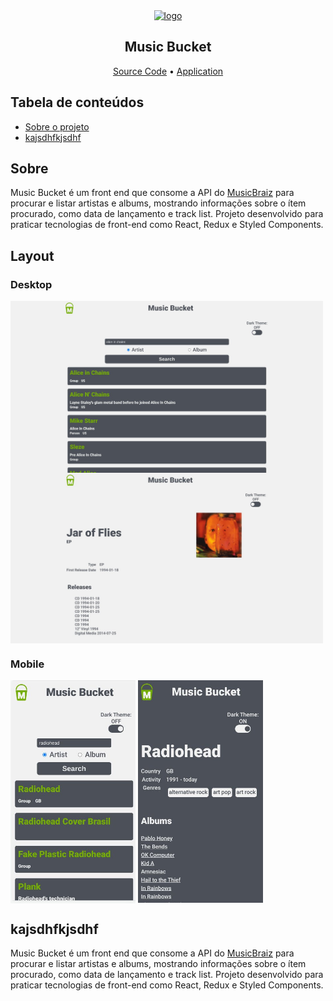 <section align='center'>
  <a href='https://music-bucket.vercel.app' target="_blank">
    <img src="https://music-bucket.vercel.app/images/mb_icon_opt.svg" alt="logo" />
  </a>
  <h1 align='center'>Music Bucket</h1>
  <a href="https://github.com/leo606/MusicBucket">Source Code</a> •
  <a href="https://music-bucket.vercel.app">Application</a>
</section>



## Tabela de conteúdos
  * [Sobre o projeto](#-Sobre)
  * [kajsdhfkjsdhf](#-kajsdhfkjsdhf)

## Sobre
  Music Bucket é um front end que consome a API do [MusicBraiz](https://musicbrainz.org/doc/MusicBrainz_API) para procurar e listar artistas e albums, mostrando informações sobre o ítem procurado, como data de lançamento e track list.
  Projeto desenvolvido para praticar tecnologias de front-end como React, Redux e Styled Components.

## Layout
  ### Desktop
  <img align='center' width='500' src="images/web_home.jpg" alt="web page screenshot" />
  <img align='center' width='500' src="images/web_release.jpg" alt="web page screenshot" />

  ### Mobile
  <img align='center' width='200' src="images/mob_home.jpg" alt="" />
  <img align='center' width='200' src="images/mob_artist.jpg" alt="" />

## kajsdhfkjsdhf
  Music Bucket é um front end que consome a API do [MusicBraiz](https://musicbrainz.org/doc/MusicBrainz_API) para procurar e listar artistas e albums, mostrando informações sobre o ítem procurado, como data de lançamento e track list.
  Projeto desenvolvido para praticar tecnologias de front-end como React, Redux e Styled Components.